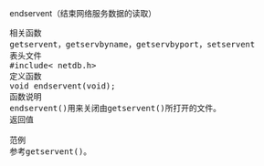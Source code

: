 endservent（结束网络服务数据的读取）
<pre>相关函数
getservent，getservbyname，getservbyport，setservent
表头文件
#include< netdb.h>
定义函数
void endservent(void);
函数说明
endservent()用来关闭由getservent()所打开的文件。
返回值

范例
参考getservent()。</pre>